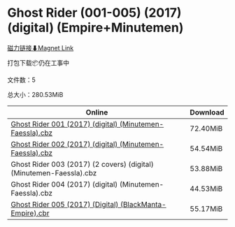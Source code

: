 # Ghost Rider (001-005) (2017) (digital) (Empire+Minutemen)

[磁力链接⬇Magnet Link](magnet:?xt=urn:btih:b979e3594facbb51314b6230737eb3f49fdc7bcf&dn=Ghost%20Rider%20%28001-005%29%20%282017%29%20%28digital%29%20%28Empire%2BMinutemen%29)

打包下载📦仍在工事中

文件数：5

总大小：280.53MiB

Online | Download
--- | ---
[Ghost Rider 001 (2017) (digital) (Minutemen-Faessla).cbz](https://github.com/alicewish/markdown/blob/master/comic/Ghost-Rider-001-2017-digital-Minutemen-Faessla-cbz.md) | 72.40MiB
[Ghost Rider 002 (2017) (digital) (Minutemen-Faessla).cbz](https://github.com/alicewish/markdown/blob/master/comic/Ghost-Rider-002-2017-digital-Minutemen-Faessla-cbz.md) | 54.54MiB
Ghost Rider 003 (2017) (2 covers) (digital) (Minutemen-Faessla).cbz | 53.88MiB
Ghost Rider 004 (2017) (digital) (Minutemen-Faessla).cbz | 44.53MiB
[Ghost Rider 005 (2017) (Digital) (BlackManta-Empire).cbr](https://github.com/alicewish/markdown/blob/master/comic/Ghost-Rider-005-2017-Digital-BlackManta-Empire-cbr.md) | 55.17MiB